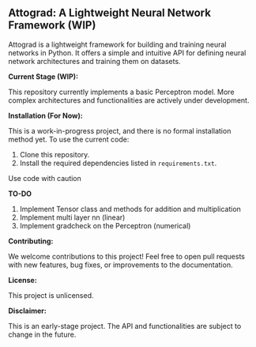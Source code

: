 Attograd: A Lightweight Neural Network Framework (WIP)
------------------------------------------------------

Attograd is a lightweight framework for building and training neural networks in Python. It offers a simple and intuitive API for defining neural network architectures and training them on datasets.

**Current Stage (WIP):**

This repository currently implements a basic Perceptron model. More complex architectures and functionalities are actively under development.

**Installation (For Now):**

This is a work-in-progress project, and there is no formal installation method yet. To use the current code:

1.  Clone this repository.
2.  Install the required dependencies listed in `requirements.txt`.

Use code with caution

**TO-DO**

1. Implement Tensor class and methods for addition and multiplication
2. Implement multi layer nn (linear)
4. Implement gradcheck on the Perceptron (numerical)

**Contributing:**

We welcome contributions to this project! Feel free to open pull requests with new features, bug fixes, or improvements to the documentation.

**License:**

This project is unlicensed.

**Disclaimer:**

This is an early-stage project. The API and functionalities are subject to change in the future.
